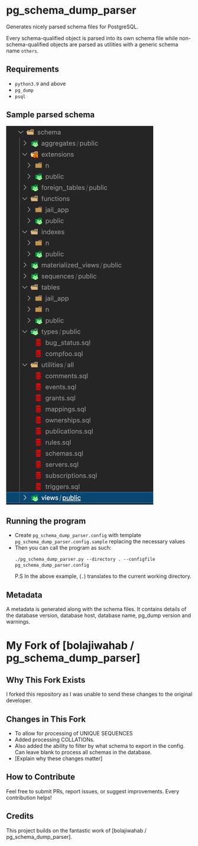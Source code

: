 # pg_schema_dump_parser
Generates nicely parsed schema files for PostgreSQL.

Every schema-qualified object is parsed into its own schema file while non-schema-qualified objects are parsed as utilities with
a generic schema name `others`.

## Requirements
- `python3.9` and above
- `pg_dump`
- `psql`

## Sample parsed schema
![plot](sample_schema.png)

## Running the program
- Create `pg_schema_dump_parser.config` with template `pg_schema_dump_parser.config.sample` replacing the necessary values
- Then you can call the program as such:
  ```
  ./pg_schema_dump_parser.py --directory . --configfile pg_schema_dump_parser.config
  ```
  P.S In the above example, (`.`) translates to the current working directory.

## Metadata
A metadata is generated along with the schema files. It contains details of the database version, database host, database name, pg_dump version
and warnings.

# My Fork of [bolajiwahab / pg_schema_dump_parser]

## Why This Fork Exists
I forked this repository as I was unable to send these changes to the original developer.

## Changes in This Fork
-  To allow for processing of UNIQUE SEQUENCES
-  Added processing COLLATIONs.
-  Also added the ability to filter by what schema to export in the config.
   Can leave blank to process all schemas in the database.
- [Explain why these changes matter]

## How to Contribute
Feel free to submit PRs, report issues, or suggest improvements. Every contribution helps!

## Credits
This project builds on the fantastic work of [bolajiwahab / pg_schema_dump_parser].

